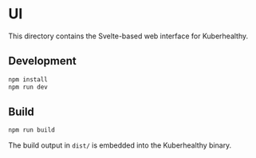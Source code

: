 # UI

This directory contains the Svelte-based web interface for Kuberhealthy.

## Development

```bash
npm install
npm run dev
```

## Build

```bash
npm run build
```

The build output in `dist/` is embedded into the Kuberhealthy binary.
